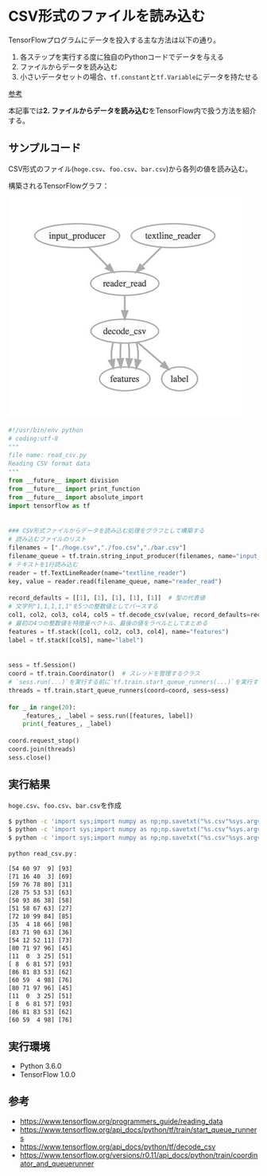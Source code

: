 # CSV形式のファイルを読み込む

TensorFlowプログラムにデータを投入する主な方法は以下の通り。

1. 各ステップを実行する度に独自のPythonコードでデータを与える
1. ファイルからデータを読み込む
1. 小さいデータセットの場合、`tf.constant`と`tf.Variable`にデータを持たせる

[参考](https://www.tensorflow.org/programmers_guide/reading_data)

本記事では**2. ファイルからデータを読み込む**をTensorFlow内で扱う方法を紹介する。

## サンプルコード

CSV形式のファイル(`hoge.csv`、`foo.csv`、`bar.csv`)から各列の値を読み込む。

構築されるTensorFlowグラフ：

![](/img/graph_read_csv.jpg)

```python
#!/usr/bin/env python
# coding:utf-8
"""
file name: read_csv.py
Reading CSV format data
"""
from __future__ import division
from __future__ import print_function
from __future__ import absolute_import
import tensorflow as tf


### CSV形式ファイルからデータを読み込む処理をグラフとして構築する
# 読み込むファイルのリスト
filenames = ["./hoge.csv","./foo.csv","./bar.csv"]
filename_queue = tf.train.string_input_producer(filenames, name="input_producer")
# テキストを1行読み込む
reader = tf.TextLineReader(name="textline_reader")
key, value = reader.read(filename_queue, name="reader_read")

record_defaults = [[1], [1], [1], [1], [1]]  # 型の代表値
# 文字列"1,1,1,1,1"を5つの整数値としてパースする
col1, col2, col3, col4, col5 = tf.decode_csv(value, record_defaults=record_defaults, name="decode_csv")
# 最初の4つの整数値を特徴量ベクトル、最後の値をラベルとしてまとめる
features = tf.stack([col1, col2, col3, col4], name="features")
label = tf.stack([col5], name="label")


sess = tf.Session()
coord = tf.train.Coordinator()  # スレッドを管理するクラス
# `sess.run(...)`を実行する前に`tf.train.start_queue_runners(...)`を実行する
threads = tf.train.start_queue_runners(coord=coord, sess=sess)

for _ in range(20):
    _features_, _label = sess.run([features, label])
    print(_features_, _label)

coord.request_stop()
coord.join(threads)
sess.close()
```

## 実行結果

`hoge.csv`、`foo.csv`、`bar.csv`を作成

```bash
$ python -c 'import sys;import numpy as np;np.savetxt("%s.csv"%sys.argv[1],np.random.randint(0,100,(5,5)),delimiter=",",fmt="%i")' hoge
$ python -c 'import sys;import numpy as np;np.savetxt("%s.csv"%sys.argv[1],np.random.randint(0,100,(5,5)),delimiter=",",fmt="%i")' foo
$ python -c 'import sys;import numpy as np;np.savetxt("%s.csv"%sys.argv[1],np.random.randint(0,100,(5,5)),delimiter=",",fmt="%i")' bar
```

`python read_csv.py` :

```
[54 60 97  9] [93]
[71 16 40  3] [69]
[59 76 78 80] [31]
[28 75 53 53] [63]
[50 93 86 38] [58]
[51 58 67 63] [27]
[72 10 99 84] [85]
[35  4 18 66] [98]
[83 71 90 63] [36]
[54 12 52 11] [73]
[80 71 97 96] [45]
[11  0  3 25] [51]
[ 8  6 81 57] [93]
[86 81 83 53] [62]
[60 59  4 98] [76]
[80 71 97 96] [45]
[11  0  3 25] [51]
[ 8  6 81 57] [93]
[86 81 83 53] [62]
[60 59  4 98] [76]
```

## 実行環境

* Python 3.6.0
* TensorFlow 1.0.0

## 参考

* https://www.tensorflow.org/programmers_guide/reading_data
* https://www.tensorflow.org/api_docs/python/tf/train/start_queue_runners
* https://www.tensorflow.org/api_docs/python/tf/decode_csv
* https://www.tensorflow.org/versions/r0.11/api_docs/python/train/coordinator_and_queuerunner
